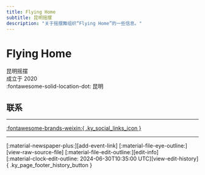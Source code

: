 ```yaml
---
title: Flying Home
subtitle: 昆明摇摆
description: "关于摇摆舞组织“Flying Home”的一些信息。"
---
```


# Flying Home

昆明摇摆  
成立于 2020  
:fontawesome-solid-location-dot: 昆明  


## 联系


---

 [:fontawesome-brands-weixin:{ .ky_social_links_icon }](# "Flying Home 昆明摇摆")

---

<div class="ky_page_footer" markdown>
<div class="ky_page_footer_trailing" markdown="span">
[:material-newspaper-plus:][add-event-link]
[:material-file-eye-outline:][view-raw-source-file]
[:material-file-edit-outline:][edit-info]
</div>
<div class="ky_page_footer_leading" markdown="span">
[:material-clock-edit-outline: 2024-06-30T10:35:00 UTC][view-edit-history]{ .ky_page_footer_history_button }
</div>
</div>

[add-event-link]: https://github.com/swingdance/events/issues/new?assignees=&labels=add+event&projects=&template=02-add_entity.yml&title=Add%20Event%3A%20zh_CN%20%E2%80%A2%20%3CName%3E&region=zh_CN&province=Yunnan&city=Kunming&org_id=flying-home "添加活动"
[view-raw-source-file]: https://github.com/swingdance/orgs/blob/main/zh_CN/flying-home.json "查看原始源文件"
[edit-info]: https://github.com/swingdance/orgs/issues/new?assignees=&labels=update+org&projects=&template=03-update_entity.yml&title=Update%20Org%3A%20zh_CN%20%E2%80%A2%20Flying%20Home&region=zh_CN&id=flying-home&name=Flying%20Home "编辑信息"

[view-edit-history]: https://github.com/swingdance/orgs/commits/main/zh_CN/flying-home.json "查看编辑历史"

